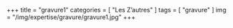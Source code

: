 +++
title = "gravure1"
categories = [ "Les Z’autres" ]
tags = [ "gravure" ]
img = "/img/expertise/gravure/gravure1.jpg"
+++